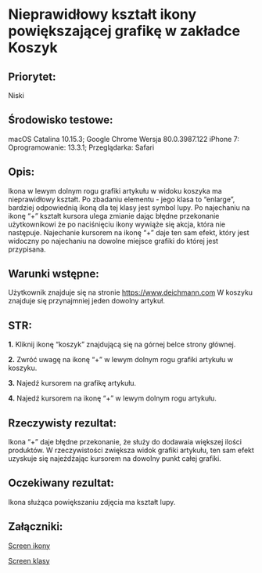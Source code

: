 # Nieprawidłowy kształt ikony powiększającej grafikę w zakładce Koszyk
 
## Priorytet:
Niski
 
## Środowisko testowe:
macOS Catalina 10.15.3; Google Chrome Wersja 80.0.3987.122
iPhone 7: Oprogramowanie: 13.3.1; Przeglądarka: Safari
 
## Opis:
Ikona w lewym dolnym rogu grafiki artykułu w widoku koszyka ma nieprawidłowy kształt. Po zbadaniu elementu - jego klasa to “enlarge”, bardziej odpowiednią ikoną dla tej klasy jest symbol lupy. Po najechaniu na ikonę “+” kształt kursora ulega zmianie dając błędne przekonanie użytkownikowi że po naciśnięciu ikony wywiąże się akcja, która nie następuje. Najechanie kursorem na ikonę “+” daje ten sam efekt, który jest widoczny po najechaniu na dowolne miejsce grafiki do której jest przypisana. 
 
## Warunki wstępne:
Użytkownik znajduje się na stronie https://www.deichmann.com
W koszyku znajduje się przynajmniej jeden dowolny artykuł.
 
 
## STR:
 
**1.** Kliknij ikonę “koszyk” znajdującą się na górnej belce strony głównej.
 
**2.** Zwróć uwagę na ikonę “+” w lewym dolnym rogu grafiki artykułu w koszyku.
 
**3.** Najedź kursorem na grafikę artykułu.
 
**4.** Najedź kursorem na ikonę “+” w lewym dolnym rogu artykułu.
 
## Rzeczywisty rezultat:
Ikona “+” daje błędne przekonanie, że służy do dodawaia większej ilości produktów. W rzeczywistości zwiększa widok grafiki artykułu, ten sam efekt uzyskuje się najeżdżając kursorem na dowolny punkt całej grafiki.
 
## Oczekiwany rezultat:
Ikona służąca powiększaniu zdjęcia ma kształt lupy.
 
## Załączniki:
 
 
[Screen ikony](https://github.com/KamilaWhite/Projects/blob/master/projects/deichmann.md/screen/Zrzut%20ekranu%202020-05-7%20o%2019.30.02.png)
 
[Screen klasy](https://github.com/KamilaWhite/Projects/blob/master/projects/deichmann.md/screen/Zrzut%20ekranu%202020-05-7%20o%2018.57.21.png)